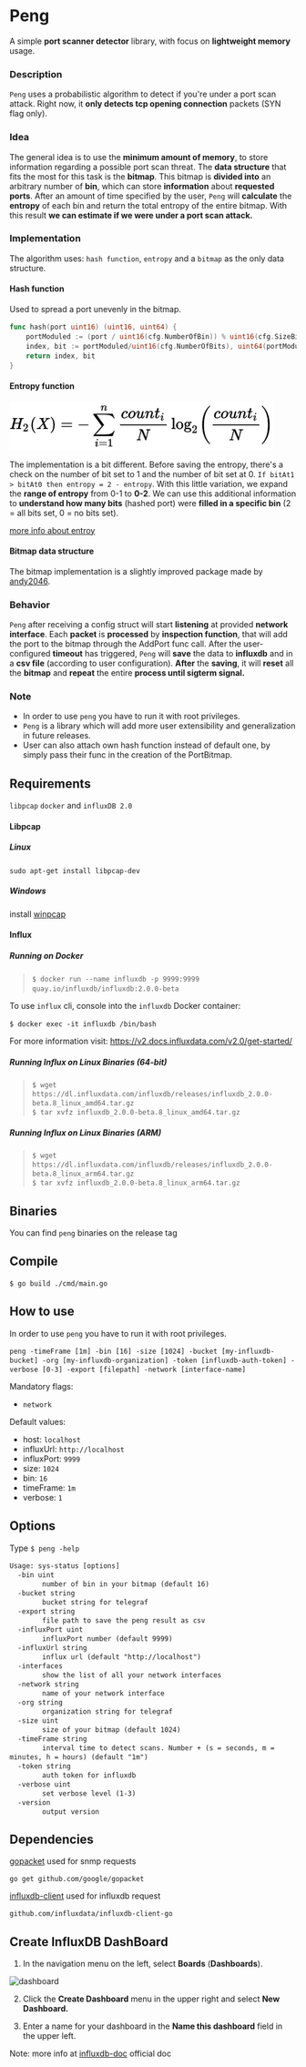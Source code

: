 # Peng

A simple **port scanner detector** library, with focus on **lightweight memory** usage.

### Description 
`Peng` uses a probabilistic algorithm to detect if you're under a port scan attack. Right now, it **only detects tcp opening
connection** packets (SYN flag only).

### Idea

The general idea is to use the **minimum amount of memory**, to store information regarding a possible port scan threat. 
The **data structure** that fits the most for this task is the **bitmap**. This bitmap is **divided into** an arbitrary number of 
**bin**, which can store **information** about **requested ports**. 
After an amount of time specified by the user, `Peng` will **calculate** the **entropy** of each bin and return the total entropy 
of the entire bitmap. With this result **we can estimate if we were under a port scan attack.** 

### Implementation

The algorithm uses: `hash function`, `entropy` and a `bitmap` as the only data structure.

#### Hash function

Used to spread a port unevenly in the bitmap.

```go
func hash(port uint16) (uint16, uint64) {
    portModuled := (port / uint16(cfg.NumberOfBin)) % uint16(cfg.SizeBitmap)
    index, bit := portModuled/uint16(cfg.NumberOfBits), uint64(portModuled)%uint64(cfg.NumberOfBits)
    return index, bit
}
```

#### Entropy function
![entropy](doc/img/entropy.svg)

The implementation is a bit different. Before saving the entropy, there's a check on the number of bit set to 1
and the number of bit set at 0. ```If bitAt1 > bitAt0 then entropy = 2 - entropy```. With this little variation, we expand the
**range of entropy** from 0-1 to **0-2**. We can use this additional information to **understand how many bits** (hashed port) were
**filled in a specific bin** (2 = all bits set, 0 = no bits set).

[more info about entroy](https://rosettacode.org/wiki/Entropy) 

#### Bitmap data structure

The bitmap implementation is a slightly improved package made by [andy2046](https://github.com/andy2046/bitmap).

### Behavior

`Peng` after receiving a config struct will start **listening** at provided **network interface**. Each **packet** is **processed** by 
**inspection function**, that will add the port to the bitmap through the AddPort func call. After the user-configured 
**timeout** has triggered, `Peng` will **save** the data to **influxdb** and in a **csv file** (according to user configuration). 
**After** the **saving**, it will **reset** all the **bitmap** and **repeat** the entire **process until sigterm signal.**

### Note

- In order to use `peng` you have to run it with root privileges.
- `Peng` is a library which will add more user extensibility and generalization in future releases.
- User can also attach own hash function instead of default one, by simply pass their func in the creation of the 
PortBitmap.

## Requirements
`libpcap` `docker` and `influxDB 2.0`

#### Libpcap

##### Linux
`sudo apt-get install libpcap-dev`

##### Windows
install [winpcap](https://www.winpcap.org/install/default.htm)

#### Influx
##### Running on Docker

> ```$ docker run --name influxdb -p 9999:9999 quay.io/influxdb/influxdb:2.0.0-beta```

To use `influx` cli, console into the `influxdb` Docker container:

```$ docker exec -it influxdb /bin/bash```

For more information visit: <https://v2.docs.influxdata.com/v2.0/get-started/>

##### Running Influx on Linux Binaries (64-bit)

> ```
> $ wget https://dl.influxdata.com/influxdb/releases/influxdb_2.0.0-beta.8_linux_amd64.tar.gz
> $ tar xvfz influxdb_2.0.0-beta.8_linux_amd64.tar.gz
> ```

##### Running Influx on Linux Binaries (ARM)

> ```
> $ wget https://dl.influxdata.com/influxdb/releases/influxdb_2.0.0-beta.8_linux_arm64.tar.gz
> $ tar xvfz influxdb_2.0.0-beta.8_linux_arm64.tar.gz
> ```

## Binaries

You can find `peng` binaries on the release tag

## Compile

```
$ go build ./cmd/main.go
```
## How to use

In order to use `peng` you have to run it with root privileges.

``` 
peng -timeFrame [1m] -bin [16] -size [1024] -bucket [my-influxdb-bucket] -org [my-influxdb-organization] -token [influxdb-auth-token] -verbose [0-3] -export [filepath] -network [interface-name]
```

Mandatory flags:
 - `network`

Default values:
 - host: `localhost`
 - influxUrl: `http://localhost`
 - influxPort: `9999`
 - size: `1024`
 - bin: `16`
 - timeFrame: `1m`
 - verbose: `1`
 
## Options

Type `$ peng -help`

```
Usage: sys-status [options]
  -bin uint
    	number of bin in your bitmap (default 16)
  -bucket string
    	bucket string for telegraf
  -export string
    	file path to save the peng result as csv
  -influxPort uint
    	influxPort number (default 9999)
  -influxUrl string
    	influx url (default "http://localhost")
  -interfaces
    	show the list of all your network interfaces
  -network string
    	name of your network interface
  -org string
    	organization string for telegraf
  -size uint
    	size of your bitmap (default 1024)
  -timeFrame string
    	interval time to detect scans. Number + (s = seconds, m = minutes, h = hours) (default "1m")
  -token string
    	auth token for influxdb
  -verbose uint
    	set verbose level (1-3)
  -version
    	output version

```

## Dependencies

[gopacket](https://github.com/google/gopacket) used for snmp requests

```
go get github.com/google/gopacket
```

[influxdb-client](https://github.com/influxdata/influxdb-client-go) used for influxdb request

```
github.com/influxdata/influxdb-client-go
```

## Create InfluxDB DashBoard

1. In the navigation menu on the left, select **Boards** (**Dashboards**).

![dashboard](doc/img/dash-button.png)

2. Click the **Create Dashboard** menu in the upper right and select **New Dashboard.**

3. Enter a name for your dashboard in the **Name this dashboard** field in the upper left.

Note: more info at [influxdb-doc](https://v2.docs.influxdata.com/v2.0/visualize-data/dashboards/) official doc
